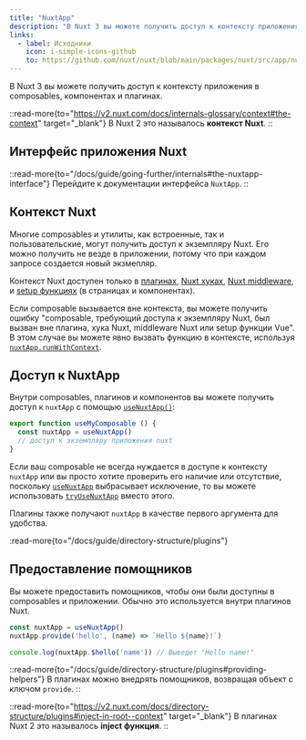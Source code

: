 ```yaml
---
title: "NuxtApp"
description: "В Nuxt 3 вы можете получить доступ к контексту приложения в composables, компонентах и плагинах."
links:
  - label: Исходники
    icon: i-simple-icons-github
    to: https://github.com/nuxt/nuxt/blob/main/packages/nuxt/src/app/nuxt.ts
---
```


В Nuxt 3 вы можете получить доступ к контексту приложения в composables, компонентах и плагинах.

::read-more{to="https://v2.nuxt.com/docs/internals-glossary/context#the-context" target="_blank"}
В Nuxt 2 это называлось **контекст Nuxt**.
::

## Интерфейс приложения Nuxt

::read-more{to="/docs/guide/going-further/internals#the-nuxtapp-interface"}
Перейдите к документации интерфейса `NuxtApp`.
::

## Контекст Nuxt

Многие composables и утилиты, как встроенные, так и пользовательские, могут получить доступ к экземпляру Nuxt. Его можно получить не везде в приложении, потому что при каждом запросе создается новый экзмепляр.

Контекст Nuxt доступен только в [плагинах](/docs/guide/directory-structure/plugins), [Nuxt хуках](/docs/guide/going-further/hooks), [Nuxt middleware](/docs/guide/directory-structure/middleware), и [setup функциях](https://ru.vuejs.org/api/composition-api-setup.html) (в страницах и компонентах).

Если composable вызывается вне контекста, вы можете получить ошибку "composable, требующий доступа к экземпляру Nuxt, был вызван вне плагина, хука Nuxt, middleware Nuxt или setup функции Vue". В этом случае вы можете явно вызвать функцию в контексте, используя [`nuxtApp.runWithContext`](/docs/api/composables/use-nuxt-app#runwithcontext).

## Доступ к NuxtApp

Внутри composables, плагинов и компонентов вы можете получить доступ к `nuxtApp` с помощью [`useNuxtApp()`](/docs/api/composables/use-nuxt-app):

```ts [composables/useMyComposable.ts]
export function useMyComposable () {
  const nuxtApp = useNuxtApp()
  // доступ к экземпляру приложения nuxt 
}
```

Если ваш composable не всегда нуждается в доступе к контексту `nuxtApp` или вы просто хотите проверить его наличие или отсутствие, поскольку [`useNuxtApp`](/docs/api/composables/use-nuxt-app) выбрасывает исключение, то вы можете использовать [`tryUseNuxtApp`](/docs/api/composables/use-nuxt-app#tryusenuxtapp) вместо этого.

Плагины также получают `nuxtApp` в качестве первого аргумента для удобства.

:read-more{to="/docs/guide/directory-structure/plugins"}

## Предоставление помощников

Вы можете предоставить помощников, чтобы они были доступны в composables и приложении. Обычно это используется внутри плагинов Nuxt.

```ts
const nuxtApp = useNuxtApp()
nuxtApp.provide('hello', (name) => `Hello ${name}!`)

console.log(nuxtApp.$hello('name')) // Выведет "Hello name!"
```

::read-more{to="/docs/guide/directory-structure/plugins#providing-helpers"}
В плагинах можно внедрять помощников, возвращая объект с ключом `provide`.
::

::read-more{to="https://v2.nuxt.com/docs/directory-structure/plugins#inject-in-root--context" target="_blank"}
В плагинах Nuxt 2 это называлось **inject функция**.
::